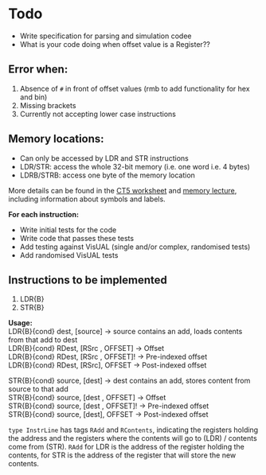 # Todo
- Write specification for parsing and simulation codee
- What is your code doing when offset value is a Register??

## Error when:  
1. Absence of `#` in front of offset values (rmb to add functionality for hex and bin)
2. Missing brackets
3. Currently not accepting lower case instructions

## Memory locations:
- Can only be accessed by LDR and STR instructions
- LDR/STR: access the whole 32-bit memory (i.e. one word i.e. 4 bytes)
- LDRB/STRB: access one byte of the memory location

More details can be found in the [CT5 worksheet](https://intranet.ee.ic.ac.uk/t.clarke/arch/html16/CT5.html) and [memory lecture](https://intranet.ee.ic.ac.uk/t.clarke/arch/html16/lect16/memory.pdf), including information about symbols and labels.

**For each instruction:**
- Write initial tests for the code
- Write code that passes these tests
- Add testing against VisUAL (single and/or complex, randomised tests)
- Add randomised VisUAL tests

## Instructions to be implemented

1. LDR{B}
2. STR{B}

**Usage:**  
LDR{B}{cond} dest, \[source\]                    -> source contains an add, loads contents from that add to dest  
LDR{B}{cond} RDest, \[RSrc , OFFSET\]            -> Offset  
LDR{B}{cond} RDest, \[RSrc , OFFSET\]!           -> Pre-indexed offset  
LDR{B}{cond} RDest, \[RSrc\], OFFSET             -> Post-indexed offset  

STR{B}{cond} source, \[dest\]                    -> dest contains an add, stores content from source to that add  
STR{B}{cond} source, \[dest , OFFSET\]           -> Offset  
STR{B}{cond} source, \[dest , OFFSET\]!          -> Pre-indexed offset  
STR{B}{cond} source, \[dest\], OFFSET            -> Post-indexed offset  

`type InstrLine` has tags `RAdd` and `RContents`, indicating the registers holding the address and the registers where the contents will go to (LDR) / contents come from (STR). `RAdd` for LDR is the address of the register holding the contents, for STR is the address of the register that will store the new contents.
